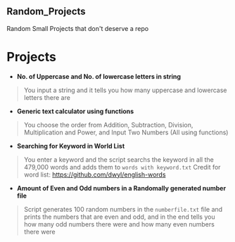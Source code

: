 ## Random_Projects
Random Small Projects that don't deserve a repo


# Projects
* **No. of Uppercase and No. of lowercase letters in string**
> You input a string and it tells you how many uppercase and lowercase letters there are

* **Generic text calculator using functions**
> You choose the order from Addition, Subtraction, Division, Multiplication and Power, and Input Two Numbers (All using functions)

* **Searching for Keyword in World List**
> You enter a keyword and the script searchs the keyword in all the 479,000 words and adds them to `words with keyword.txt`
> Credit for word list: https://github.com/dwyl/english-words

* **Amount of Even and Odd numbers in a Randomally generated number file**
> Script generates 100 random numbers in the `numberfile.txt` file and prints the numbers that are even and odd, and in the end tells you how many odd numbers there were and how many even numbers there were
